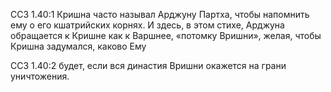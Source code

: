 ССЗ 1.40:1	Кришна часто называл Арджуну Партха, чтобы напомнить ему о его кшатрийских корнях. И здесь, в этом стихе, Арджуна обращается к Кришне как к Варшнее, «потомку Вришни», желая, чтобы Кришна задумался, каково Ему

ССЗ 1.40:2	будет, если вся династия Вришни окажется на грани уничтожения.
